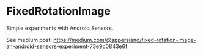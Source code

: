 # FixedRotationImage
Simple experiments with Android Sensors.

See medium post: https://medium.com/@appersiano/fixed-rotation-image-an-android-sensors-experiment-73e9c0843e6f
